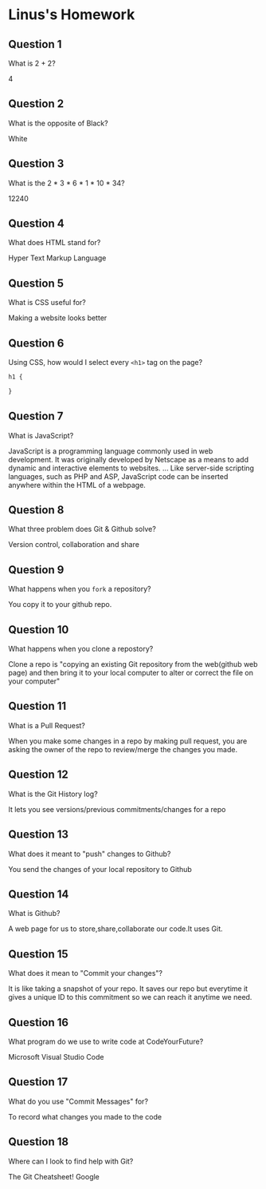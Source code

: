 # Linus's Homework

## Question 1

What is 2 + 2?

4

## Question 2

What is the opposite of Black?

White

## Question 3

What is the  2 * 3 * 6 * 1 * 10 * 34?

12240

## Question 4 

What does HTML stand for?

Hyper Text Markup Language

## Question 5

What is CSS useful for?

Making a website looks better

## Question 6

Using CSS, how would I select every `<h1>` tag on the page?

```css
h1 {

}
```

## Question 7

What is JavaScript?

JavaScript is a programming language commonly used in web development. It was originally developed by Netscape as a means to add dynamic and interactive elements to websites. ... Like server-side scripting languages, such as PHP and ASP, JavaScript code can be inserted anywhere within the HTML of a webpage.

## Question 8

What three problem does Git & Github solve?

Version control, collaboration and share

## Question 9

What happens when you `fork` a repository?

You copy it to your github repo.

## Question 10 

What happens when you clone a repostory?

Clone a repo is "copying an existing Git repository from the web(github web page) and then bring it to your local computer to alter or correct the file on your computer"

## Question 11

What is a Pull Request?

When you make some changes in a repo by making pull request, you are asking the owner of the repo to review/merge the changes you made.

## Question 12

What is the Git History log?

It lets you see versions/previous commitments/changes for a repo

## Question 13

What does it meant to "push" changes to Github?

You send the changes of your local repository to Github

## Question 14

What is Github?

A web page for us to store,share,collaborate our code.It uses Git.

## Question 15

What does it mean to "Commit your changes"?

It is like taking a snapshot of your repo. It saves our repo but everytime it gives a unique ID to this commitment so we can reach it anytime we need.

## Question 16

What program do we use to write code at CodeYourFuture?

Microsoft Visual Studio Code

## Question 17

What do you use "Commit Messages" for?

To record what changes you made to the code

## Question 18

Where can I look to find help with Git?

The Git Cheatsheet! Google
